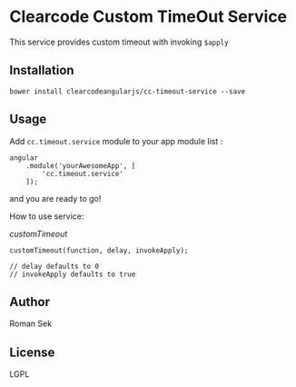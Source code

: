 Clearcode Custom TimeOut Service
=========

This service provides custom timeout with invoking ``` $apply ```


Installation
--------------
``` bower install clearcodeangularjs/cc-timeout-service --save ```


Usage
------

Add ``` cc.timeout.service ``` module to your app module list :


```
angular
    .module('yourAwesomeApp', [
        'cc.timeout.service'
    ]);
```
and you are ready to go!

How to use service:

*customTimeout*

```
customTimeout(function, delay, invokeApply);

// delay defaults to 0
// invokeApply defaults to true
```
Author
------

Roman Sek


License
----

LGPL

